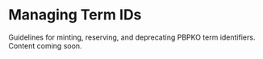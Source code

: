 # Managing Term IDs

Guidelines for minting, reserving, and deprecating PBPKO term identifiers. Content coming soon.


